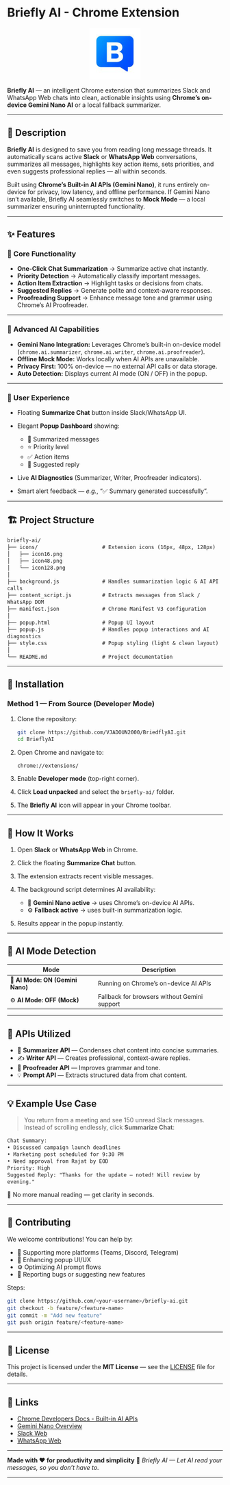# **Briefly AI - Chrome Extension**

<p align="center">
  <img src="icons/icon128.png" alt="Briefly AI Logo" width="120"/>
</p>

**Briefly AI** — an intelligent Chrome extension that summarizes Slack and WhatsApp Web chats into clean, actionable insights using **Chrome’s on-device Gemini Nano AI** or a local fallback summarizer.

---

## 🧠 Description

**Briefly AI** is designed to save you from reading long message threads.
It automatically scans active **Slack** or **WhatsApp Web** conversations, summarizes all messages, highlights key action items, sets priorities, and even suggests professional replies — all within seconds.

Built using **Chrome’s Built-in AI APIs (Gemini Nano)**, it runs entirely on-device for privacy, low latency, and offline performance.
If Gemini Nano isn’t available, Briefly AI seamlessly switches to **Mock Mode** — a local summarizer ensuring uninterrupted functionality.

---

## ✨ Features

### 🧩 Core Functionality

* **One-Click Chat Summarization** → Summarize active chat instantly.
* **Priority Detection** → Automatically classify important messages.
* **Action Item Extraction** → Highlight tasks or decisions from chats.
* **Suggested Replies** → Generate polite and context-aware responses.
* **Proofreading Support** → Enhance message tone and grammar using Chrome’s AI Proofreader.

---

### 💫 Advanced AI Capabilities

* **Gemini Nano Integration:** Leverages Chrome’s built-in on-device model (`chrome.ai.summarizer`, `chrome.ai.writer`, `chrome.ai.proofreader`).
* **Offline Mock Mode:** Works locally when AI APIs are unavailable.
* **Privacy First:** 100% on-device — no external API calls or data storage.
* **Auto Detection:** Displays current AI mode (ON / OFF) in the popup.

---

### 🧰 User Experience

* Floating **Summarize Chat** button inside Slack/WhatsApp UI.
* Elegant **Popup Dashboard** showing:

  * 📝 Summarized messages
  * ⭐ Priority level
  * ✅ Action items
  * 💬 Suggested reply
* Live **AI Diagnostics** (Summarizer, Writer, Proofreader indicators).
* Smart alert feedback — *e.g.*, “✅ Summary generated successfully”.

---

## 🏗️ Project Structure

```
briefly-ai/
├── icons/                     # Extension icons (16px, 48px, 128px)
│   ├── icon16.png
│   ├── icon48.png
│   └── icon128.png
│
├── background.js              # Handles summarization logic & AI API calls
├── content_script.js          # Extracts messages from Slack / WhatsApp DOM
├── manifest.json              # Chrome Manifest V3 configuration
│
├── popup.html                 # Popup UI layout
├── popup.js                   # Handles popup interactions and AI diagnostics
├── style.css                  # Popup styling (light & clean layout)
│
└── README.md                  # Project documentation
```

---

## 🚀 Installation

### Method 1 — From Source (Developer Mode)

1. Clone the repository:

   ```bash
   git clone https://github.com/VJADOUN2000/BriedflyAI.git
   cd BrieflyAI
   ```
2. Open Chrome and navigate to:

   ```
   chrome://extensions/
   ```
3. Enable **Developer mode** (top-right corner).
4. Click **Load unpacked** and select the `briefly-ai/` folder.
5. The **Briefly AI** icon will appear in your Chrome toolbar.

---

## 🧪 How It Works

1. Open **Slack** or **WhatsApp Web** in Chrome.
2. Click the floating **Summarize Chat** button.
3. The extension extracts recent visible messages.
4. The background script determines AI availability:

   * 🧠 **Gemini Nano active** → uses Chrome’s on-device AI APIs.
   * ⚙️ **Fallback active** → uses built-in summarization logic.
5. Results appear in the popup instantly.

---

## 🧠 AI Mode Detection

| Mode                             | Description                                  |
| -------------------------------- | -------------------------------------------- |
| 🧠 **AI Mode: ON (Gemini Nano)** | Running on Chrome’s on-device AI APIs        |
| ⚙️ **AI Mode: OFF (Mock)**       | Fallback for browsers without Gemini support |

---

## 🤖 APIs Utilized

* 🧩 **Summarizer API** — Condenses chat content into concise summaries.
* ✍️ **Writer API** — Creates professional, context-aware replies.
* 🧹 **Proofreader API** — Improves grammar and tone.
* 💡 **Prompt API** — Extracts structured data from chat content.

---

## 💡 Example Use Case

> You return from a meeting and see 150 unread Slack messages.
> Instead of scrolling endlessly, click **Summarize Chat**:

```
Chat Summary:
• Discussed campaign launch deadlines  
• Marketing post scheduled for 9:30 PM  
• Need approval from Rajat by EOD  
Priority: High  
Suggested Reply: "Thanks for the update — noted! Will review by evening."
```

🎯 No more manual reading — get clarity in seconds.

---

## 🤝 Contributing

We welcome contributions! You can help by:

* 🧩 Supporting more platforms (Teams, Discord, Telegram)
* 🎨 Enhancing popup UI/UX
* ⚙️ Optimizing AI prompt flows
* 🐞 Reporting bugs or suggesting new features

Steps:

```bash
git clone https://github.com/<your-username>/briefly-ai.git
git checkout -b feature/<feature-name>
git commit -m "Add new feature"
git push origin feature/<feature-name>
```

---

## 🪪 License

This project is licensed under the **MIT License** — see the [LICENSE](LICENSE) file for details.

---

## 🔗 Links

* [Chrome Developers Docs - Built-in AI APIs](https://developer.chrome.com/docs/ai/)
* [Gemini Nano Overview](https://ai.google.dev/gemini)
* [Slack Web](https://slack.com/)
* [WhatsApp Web](https://web.whatsapp.com/)

---

**Made with ❤️ for productivity and simplicity**
💬 *Briefly AI — Let AI read your messages, so you don’t have to.*

---


